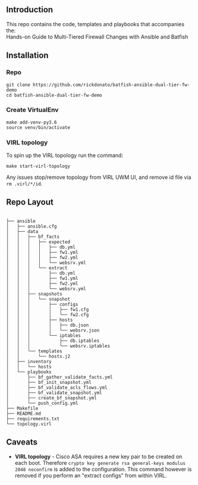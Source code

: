 ## Introduction
This repo contains the code, templates and playbooks that accompanies the:<br>
Hands-on Guide to Multi-Tiered Firewall Changes with Ansible and Batfish

## Installation
### Repo
```
git clone https://github.com/rickdonato/batfish-ansible-dual-tier-fw-demo
cd batfish-ansible-dual-tier-fw-demo
```
### Create VirtualEnv
```
make add-venv-py3.6
source venv/bin/activate
```
### VIRL topology
To spin up the VIRL topology run the command:
```
make start-virl-topology
```
Any issues stop/remove topology from VIRL UWM UI, and remove id file via `rm .virl/*/id`.

## Repo Layout
```

├── ansible
│   ├── ansible.cfg
│   ├── data
│   │   ├── bf_facts
│   │   │   ├── expected
│   │   │   │   ├── db.yml
│   │   │   │   ├── fw1.yml
│   │   │   │   ├── fw2.yml
│   │   │   │   └── websrv.yml
│   │   │   └── extract
│   │   │       ├── db.yml
│   │   │       ├── fw1.yml
│   │   │       ├── fw2.yml
│   │   │       └── websrv.yml
│   │   ├── snapshots
│   │   │   └── snapshot
│   │   │       ├── configs
│   │   │       │   ├── fw1.cfg
│   │   │       │   └── fw2.cfg
│   │   │       ├── hosts
│   │   │       │   ├── db.json
│   │   │       │   └── websrv.json
│   │   │       └── iptables
│   │   │           ├── db.iptables
│   │   │           └── websrv.iptables
│   │   └── templates
│   │       └── hosts.j2
│   ├── inventory
│   │   └── hosts
│   └── playbooks
│       ├── bf_gather_validate_facts.yml
│       ├── bf_init_snapshot.yml
│       ├── bf_validate_acls_flows.yml
│       ├── bf_validate_snapshot.yml
│       ├── create_bf_snapshot.yml
│       └── push_config.yml
├── Makefile
├── README.md
├── requirements.txt
└── topology.virl
```

## Caveats
* **VIRL topology** - Cisco ASA requires a new key pair to be created on each boot. Therefore `crypto key generate rsa general-keys modulus 2048 noconfirm` is added to the configuration. This command however is removed if you perform an "extract configs" from within VIRL.
